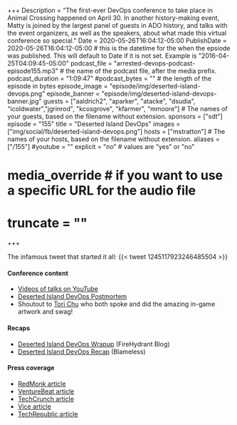 +++
Description = "The first-ever DevOps conference to take place in Animal Crossing happened on April 30. In another history-making event, Matty is joined by the largest panel of guests in ADO history, and talks with the event organizers, as well as the speakers, about what made this virtual conference so special."
Date = 2020-05-26T16:04:12-05:00
PublishDate = 2020-05-26T16:04:12-05:00 # this is the datetime for the when the epsiode was published. This will default to Date if it is not set. Example is "2016-04-25T04:09:45-05:00"
podcast_file = "arrested-devops-podcast-episode155.mp3" # the name of the podcast file, after the media prefix.
podcast_duration = "1:09:47"
#podcast_bytes = "" # the length of the episode in bytes
episode_image = "episode/img/deserted-island-devops.png"
episode_banner = "episode/img/deserted-island-devops-banner.jpg"
guests = ["aaldrich2", "aparker", "atacke", "dsudia", "icoldwater","jgrinrod", "kcosgrove", "kfarmer", "mmoore"] # The names of your guests, based on the filename without extension.
sponsors = ["sdt"]
episode = "155"
title = "Deserted Island DevOps"
images = ["img/social/fb/deserted-island-devops.png"]
hosts = ["mstratton"] # The names of your hosts, based on the filename without extension.
aliases = ["/155"]
#youtube = ""
explicit = "no" # values are "yes" or "no"
# media_override # if you want to use a specific URL for the audio file
# truncate = ""
+++

The infamous tweet that started it all:
{{< tweet 1245117923246485504 >}}

#### Conference content

- [Videos of talks on YouTube](https://www.youtube.com/watch?v=tb4jg06e_Vk&list=PLVUQjiv8GtwL-B9AJJ-rNdiDtcU2wo7Gy)
- [Deserted Island DevOps Postmortem](https://aparker.io/posts/deserted-island-devops/)
- Shoutout to [Tori Chu](https://twitter.com/f00handle) who both spoke and did the amazing in-game artwork and swag!

#### Recaps

- [Deserted Island DevOps Wrapup](https://www.firehydrant.io/blog/deserted-island-devops-wrapup/) (FireHydrant Blog)
- [Deserted Island DevOps Recap](https://www.blameless.com/deserted-island-devops-recap/) (Blameless)

#### Press coverage

- [RedMonk article](https://redmonk.com/rstephens/2020/04/30/deserted-island-devops/)
- [VentureBeat article](https://venturebeat.com/2020/05/01/ai-weekly-animal-crossing-iclr-and-the-future-of-research-conferences-online/)
- [TechCrunch article](https://techcrunch.com/2020/05/02/virtual-worlds-video-games-coronavirus-social-networks-fortnite-animal-crossing/)
- [Vice article](https://www.vice.com/en_us/article/z3bjga/this-tech-conference-is-being-held-on-an-animal-crossing-island)
- [TechRepublic article](https://www.techrepublic.com/article/5-weird-cool-things-i-learned-from-attending-deserted-island-devops-on-animal-crossing/)